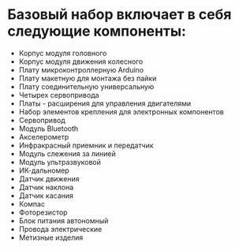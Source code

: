 # Базовый набор включает в себя следующие компоненты:
* Корпус модуля головного
* Корпус модуля движения колесного
* Плату микроконтроллерную Arduino
* Плату макетную для монтажа без пайки
* Плату соединительную универсальную
* Четырех сервопривода
* Платы - расширения для управления двигателями
* Набор элементов крепления для электронных компонентов
* Сервопривод
* Модуль Bluetooth
* Акселерометр
* Инфракрасный приемник и передатчик
* Модуль слежения за линией
* Модуль ультразвуковой
* ИК-дальномер
* Датчик движения
* Датчик наклона
* Датчик касания
* Компас
* Фоторезистор
* Блок питания автономный
* Провода электрические
* Метизные изделия 
